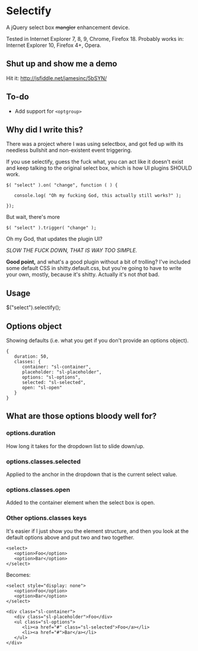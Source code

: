 # Selectify

A jQuery select box ~~mangler~~ enhancement device.

Tested in Internet Explorer 7, 8, 9, Chrome, Firefox 18.
Probably works in: Internet Explorer 10, Firefox 4+, Opera.

## Shut up and show me a demo

Hit it: http://jsfiddle.net/jamesinc/5bSYN/

## To-do

* Add support for `<optgroup>`

## Why did I write this?

There was a project where I was using selectbox, and got fed up with its needless bullshit and non-existent event triggering.

If you use selectify, guess the fuck what, you can act like it doesn't exist and keep talking to the original select box, which is how UI plugins SHOULD work.

    $( "select" ).on( "change", function ( ) {
    
       console.log( "Oh my fucking God, this actually still works?" );
    
    });

But wait, there's more

    $( "select" ).trigger( "change" );

Oh my God, that updates the plugin UI?

*SLOW THE FUCK DOWN, THAT IS WAY TOO SIMPLE.*

**Good point,** and what's a good plugin without a bit of trolling? I've included some default CSS in shitty.default.css, but you're going to have to write your own, mostly, because it's shitty. Actually it's not *that* bad.

## Usage

$("select").selectify();

## Options object

Showing defaults (i.e. what you get if you don't provide an options object).

    {
	   duration: 50,
       classes: {
          container: "sl-container",
          placeholder: "sl-placeholder",
          options: "sl-options",
          selected: "sl-selected",
          open: "sl-open"
       }
    }

## What are those options bloody well for?

### options.duration

How long it takes for the dropdown list to slide down/up.


### options.classes.selected

Applied to the anchor in the dropdown that is the current select value.


### options.classes.open

Added to the container element when the select box is open.


### Other options.classes keys

It's easier if I just show you the element structure, and then you look at the default options above and put two and two together.

    <select>
       <option>Foo</option>
       <option>Bar</option>
    </select>

Becomes:

    <select style="display: none">
       <option>Foo</option>
       <option>Bar</option>
    </select>

    <div class="sl-container">
       <div class="sl-placeholder">Foo</div>
       <ul class="sl-options">
          <li><a href="#" class="sl-selected">Foo</a></li>
          <li><a href="#">Bar</a></li>
       </ul>
    </div>
